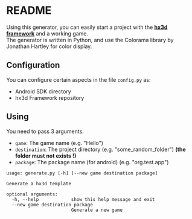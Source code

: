 # README #

Using this generator, you can easily start a project with the [**hx3d framework**](https://github.com/Srynetix/hx3d-framework) and a working game.  
The generator is written in Python, and use the Colorama library by Jonathan Hartley for color display.

## Configuration ##

You can configure certain aspects in the file `config.py` as:
- Android SDK directory
- hx3d Framework repository

## Using ##

You need to pass 3 arguments.
- `game`: The game name (e.g. "Hello")
- `destination`: The project directory (e.g. "some_random_folder") **(the folder must not exists !)**
- `package`: The package name (for android) (e.g. "org.test.app")

```
usage: generate.py [-h] [--new game destination package]

Generate a hx3d template

optional arguments:
  -h, --help            show this help message and exit
  --new game destination package
                        Generate a new game
```
